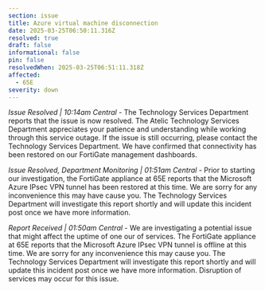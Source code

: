```yaml
---
section: issue
title: Azure virtual machine disconnection
date: 2025-03-25T06:50:11.316Z
resolved: true
draft: false
informational: false
pin: false
resolvedWhen: 2025-03-25T06:51:11.318Z
affected:
  - 65E
severity: down
---
```

*Issue Resolved | 10:14am Central* - The Technology Services Department reports that the issue is now resolved. The Atelic Technology Services Department appreciates your patience and understanding while working through this service outage. If the issue is still occurring, please contact the Technology Services Department. We have confirmed that connectivity has been restored on our FortiGate management dashboards.

*Issue Resolved, Department Monitoring | 01:51am Central* - Prior to starting our investigation, the FortiGate appliance at 65E reports that the Microsoft Azure IPsec VPN tunnel has been restored at this time. We are sorry for any inconvenience this may have cause you. The Technology Services Department will investigate this report shortly and will update this incident post once we have more information.

*Report Received | 01:50am Central* - We are investigating a potential issue that might affect the uptime of one our of services. The FortiGate appliance at 65E reports that the Microsoft Azure IPsec VPN tunnel is offline at this time. We are sorry for any inconvenience this may cause you. The Technology Services Department will investigate this report shortly and will update this incident post once we have more information. Disruption of services may occur for this issue.